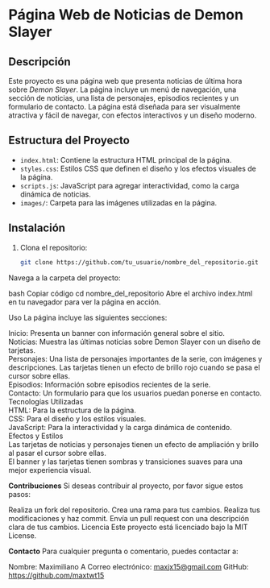 # Página Web de Noticias de Demon Slayer

## Descripción

Este proyecto es una página web que presenta noticias de última hora sobre *Demon Slayer*. La página incluye un menú de navegación, una sección de noticias, una lista de personajes, episodios recientes y un formulario de contacto. La página está diseñada para ser visualmente atractiva y fácil de navegar, con efectos interactivos y un diseño moderno.

## Estructura del Proyecto

- `index.html`: Contiene la estructura HTML principal de la página.
- `styles.css`: Estilos CSS que definen el diseño y los efectos visuales de la página.
- `scripts.js`: JavaScript para agregar interactividad, como la carga dinámica de noticias.
- `images/`: Carpeta para las imágenes utilizadas en la página.

## Instalación

1. Clona el repositorio:
   
   ```bash
   git clone https://github.com/tu_usuario/nombre_del_repositorio.git
Navega a la carpeta del proyecto:

bash
Copiar código
cd nombre_del_repositorio
Abre el archivo index.html en tu navegador para ver la página en acción.

Uso
La página incluye las siguientes secciones:

Inicio: Presenta un banner con información general sobre el sitio. <br> 
Noticias: Muestra las últimas noticias sobre Demon Slayer con un diseño de tarjetas.<br> 
Personajes: Una lista de personajes importantes de la serie, con imágenes y descripciones. Las tarjetas tienen un efecto de brillo rojo cuando se pasa el cursor sobre ellas.<br> 
Episodios: Información sobre episodios recientes de la serie.<br> 
Contacto: Un formulario para que los usuarios puedan ponerse en contacto.<br> 
Tecnologías Utilizadas<br> 
HTML: Para la estructura de la página.<br> 
CSS: Para el diseño y los estilos visuales.<br> 
JavaScript: Para la interactividad y la carga dinámica de contenido.<br> 
Efectos y Estilos<br> 
Las tarjetas de noticias y personajes tienen un efecto de ampliación y brillo al pasar el cursor sobre ellas.<br> 
El banner y las tarjetas tienen sombras y transiciones suaves para una mejor experiencia visual.<br> 

**Contribuciones**
Si deseas contribuir al proyecto, por favor sigue estos pasos:

Realiza un fork del repositorio.
Crea una rama para tus cambios.
Realiza tus modificaciones y haz commit.
Envía un pull request con una descripción clara de tus cambios.
Licencia
Este proyecto está licenciado bajo la MIT License.

**Contacto**
Para cualquier pregunta o comentario, puedes contactar a:

Nombre: Maximiliano A
Correo electrónico: maxjx15@gmail.com
GitHub: https://github.com/maxtwt15








